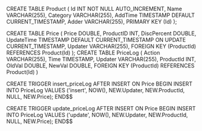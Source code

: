 CREATE TABLE Product (
    Id INT NOT NULL AUTO_INCREMENT,
	Name VARCHAR(255),
  	Category VARCHAR(255),
  	AddTime TIMESTAMP DEFAULT CURRENT_TIMESTAMP,
  	Adder VARCHAR(255),
  	PRIMARY KEY (Id)
);

CREATE TABLE Price (
    Price DOUBLE,
    ProductID INT,
    DiscPercent DOUBLE,
    UpdateTime TIMESTAMP DEFAULT CURRENT_TIMESTAMP ON UPDATE CURRENT_TIMESTAMP,
    Updater VARCHAR(255),
    FOREIGN KEY (ProductId) REFERENCES Product(Id)
);
CREATE TABLE PriceLog (
    Action VARCHAR(255),
    Time TIMESTAMP,
    Updater VARCHAR(255),
    ProductId INT,
    OldVal DOUBLE,
    NewVal DOUBLE,
    FOREIGN KEY (ProductId) REFERENCES Product(Id)
)

CREATE TRIGGER insert_priceLog AFTER INSERT ON Price
BEGIN
  INSERT INTO PriceLog
  VALUES ('insert', NOW(), NEW.Updater, NEW.ProductId, NULL, NEW.Price);
END$$

CREATE TRIGGER update_priceLog AFTER INSERT ON Price
BEGIN
  INSERT INTO PriceLog
  VALUES ('update', NOW(), NEW.Updater, NEW.ProductId, NULL, NEW.Price);
END$$
